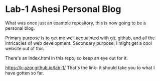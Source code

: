 # Lab-1 Ashesi Personal Blog

What was once just an example repository, this is now going to be a personal blog.

Primary purpose is to get me well acquainted with git, github, and all the intricacies of web development.
Secondary purpose; I might get a cool website out of this.

There's an index.html in this repo, so keep an eye out for it.

https://k-azor.github.io/lab-1/
That's the link- it should take you to what I have gotten so far.
